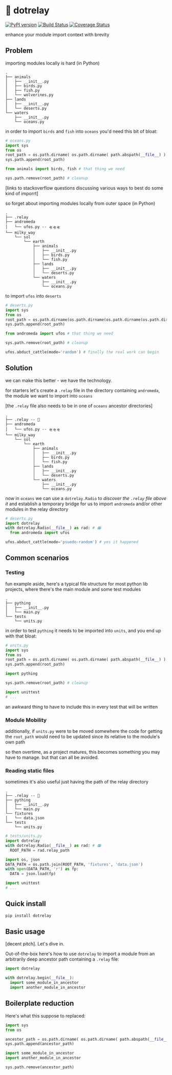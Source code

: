 # 📡 dotrelay
[![PyPI version](https://badge.fury.io/py/dotrelay.svg)](https://badge.fury.io/py/dotrelay)
[![Build Status](https://travis-ci.com/json2d/dotrelay.svg?branch=master)](https://travis-ci.com/json2d/dotrelay) [![Coverage Status](https://coveralls.io/repos/github/json2d/dotrelay/badge.svg?branch=master)](https://coveralls.io/github/json2d/dotrelay?branch=master)

enhance your module import context with brevity

## Problem

importing modules locally is hard (in Python)

```
.
├── animals
│   ├── __init__.py
│   ├── birds.py
│   ├── fish.py
│   └── wolverines.py
├── lands
│   ├── __init__.py
│   └── deserts.py
└── waters
    ├── __init__.py
    └── oceans.py
```

in order to import `birds` and `fish` into `oceans` you'd need this bit of bloat:

```py
# oceans.py
import sys
from os
root_path = os.path.dirname( os.path.dirname( path.abspath(__file__) ) ) # the dir that contains animals, lands, and waters
sys.path.append(root_path)

from animals import birds, fish # that thing we need

sys.path.remove(root_path) # cleanup
```

[links to stackoverflow questions discussing various ways to best do some kind of imporrt]

so forget about importing modules locally from outer space (in Python)

```
.
├── .relay
├── andromeda
│   └── ufos.py -- 🛸🛸🛸
└── milky_way
    └── sol
        └── earth
            ├── animals
            │   ├── __init__.py
            │   ├── birds.py
            │   └── fish.py
            ├── lands
            │   ├── __init__.py
            │   └── deserts.py
            └── waters
                ├── __init__.py
                └── oceans.py
```

to import `ufos` into `deserts`

```py
# deserts.py
import sys
from os
root_path = os.path.dirname(os.path.dirname(os.path.dirname(os.path.dirname(os.path.dirname(os.path.abspath(__file__) ) ) ) ) ) # the dir that contains milky_way and andromeda
sys.path.append(root_path)

from andromeda import ufos # that thing we need

sys.path.remove(root_path) # cleanup

ufos.abduct_cattle(mode='random') # finally the real work can begin

```

## Solution

we can make this better - we have the technology. 

for starters let's create a `.relay` file in the directory containing `andromeda`, the module we want to import into `oceans`

[the `.relay` file also needs to be in one of `oceans` ancestor directories]

```
.
├── .relay -- 📡
├── andromeda
│   └── ufos.py -- 🛸🛸🛸
└── milky_way
    └── sol
        └── earth
            ├── animals
            │   ├── __init__.py
            │   ├── birds.py
            │   └── fish.py
            ├── lands
            │   ├── __init__.py
            │   └── deserts.py
            └── waters
                ├── __init__.py
                └── oceans.py
```

now in `oceans` we can use a `dotrelay.Radio` to _discover the `.relay` file above it_ and establish a temporary bridge for us to import `andromeda` and/or other modules in the relay directory

```py
# deserts.py
import dotrelay
with dotrelay.Radio(__file__) as rad: # 📻
  from andromeda import ufos

ufos.abduct_cattle(mode='psuedo-random') # yes it happened
```

## Common scenarios

### Testing
fun example aside, here's a typical file structure for most python lib projects, where there's the main module and some test modules

```
.
├── pything
│   ├── __init__.py
│   └── main.py
└── tests
    └── units.py
```

in order to test `pything` it needs to be imported into `units`, and you end up with that bloat:

```py
# units.py
import sys
from os
root_path = os.path.dirname( os.path.dirname( path.abspath(__file__) ) ) # the dir that contains pything and tests
sys.path.append(root_path)

import pything

sys.path.remove(root_path) # cleanup

import unittest
# ...
```

an awkward thing to have to include this in every test that will be written

### Module Mobility

additionally, if `units.py` were to be moved somewhere the code for getting the `root_path` would need to be updated since its relative to the module's own path

so then overtime, as a project matures, this becomes something you may have to manage. but that can all be avoided.

### Reading static files

sometimes it's also useful just having the path of the relay directory

```
.
├── .relay -- 📡
├── pything
│   ├── __init__.py
│   └── main.py
└── fixtures
│   └── data.json
└── tests
    └── units.py
```

```py
# tests/units.py
import dotrelay
with dotrelay.Radio(__file__) as rad: # 📻
  ROOT_PATH = rad.relay_path

import os, json
DATA_PATH = os.path.join(ROOT_PATH, 'fixtures', 'data.json')
with open(DATA_PATH, 'r') as fp: 
  DATA = json.load(fp)

import unittest
# ...
```


## Quick install
```bash
pip install dotrelay
```

## Basic usage

[decent pitch]. Let's dive in.

Out-of-the-box here's how to use `dotrelay` to import a module from an arbitrarily deep ancestor path containing a `.relay` file:

```py
import dotrelay

with dotrelay.begin(__file__):
  import some_module_in_ancestor
  import another_module_in_ancestor

```

## Boilerplate reduction

Here's what this suppose to replaced:

```py
import sys
from os

ancestor_path = os.path.dirname( os.path.dirname( path.abspath(__file__) ) ) # for ancestor path at depth=2
sys.path.append(ancestor_path)

import some_module_in_ancestor
import another_module_in_ancestor

sys.path.remove(ancestor_path)

```

